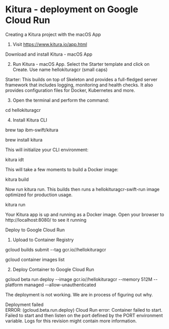 # Kitura - deployment on Google Cloud Run


Creating a Kitura project with the macOS App
1) Visit
https://www.kitura.io/app.html

Download and install Kitura - macOS App

2) Run Kitura - macOS App.
Select the Starter template and click on Create.
Use name hellokituragcr (small caps)

Starter: This builds on top of Skeleton and provides a full-fledged server framework that includes logging, monitoring and health checks. It also provides configuration files for Docker, Kubernetes and more.


3) Open the terminal and perform the command:

cd hellokituragcr

4) Install Kitura CLI

brew tap ibm-swift/kitura

brew install kitura

This will initialize your CLI environment:

kitura idt

This will take a few moments to build a Docker image:

kitura build

Now run kitura run. This builds then runs a hellokituragcr-swift-run image optimized for production usage.

kitura run

Your Kitura app is up and running as a Docker image. Open your browser to http://localhost:8080/ to see it running

Deploy to Google Cloud Run

1) Upload to Container Registry

gcloud builds submit --tag gcr.io/<my project ID>/hellokituragcr

gcloud container images list

2) Deploy Container to Google Cloud Run  

gcloud beta run deploy --image gcr.io/<my project ID>/hellokituragcr --memory 512M --platform managed --allow-unauthenticated


The deployment is not working. We are in process of figuring out why.

Deployment failed                                                                                                                 
ERROR: (gcloud.beta.run.deploy) Cloud Run error: Container failed to start. Failed to start and then listen on the port defined by the PORT environment variable. Logs for this revision might contain more information.
